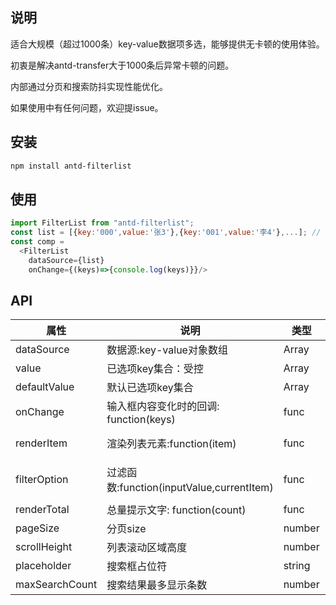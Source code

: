 ## 说明

适合大规模（超过1000条）key-value数据项多选，能够提供无卡顿的使用体验。

初衷是解决antd-transfer大于1000条后异常卡顿的问题。

内部通过分页和搜索防抖实现性能优化。

如果使用中有任何问题，欢迎提issue。

## 安装

```bash
npm install antd-filterlist
```

## 使用

```js
import FilterList from "antd-filterlist";
const list = [{key:'000',value:'张3'},{key:'001',value:'李4'},...]; // 实测10000条以下不卡顿
const comp = 
  <FilterList
    dataSource={list}
    onChange={(keys)=>{console.log(keys)}}/>
```

## API

| 属性         |          说明      |   类型  |  默认值 |
|-------------|------------------|--------|:------:|
| dataSource  |  数据源:key-value对象数组 | Array | []  |
| value       |    已选项key集合：受控    |   Array | [] |
| defaultValue | 默认已选项key集合 | Array | [] |
| onChange | 输入框内容变化时的回调: function(keys) | func | null |
| renderItem | 渲染列表元素:function(item) | func | (item) => `${item.value}（${item.key}） |
| filterOption | 过滤函数:function(inputValue,currentItem) | func | (inputValue, item) => ('' + item.value).indexOf(inputValue) !== -1 |
| renderTotal | 总量提示文字: function(count) | func | (total) => `选择了${total}项` |
| pageSize | 分页size | number | 10 |
| scrollHeight | 列表滚动区域高度 | number | 220 |
| placeholder | 搜索框占位符 | string | '输入关键词以添加/删除项目' |
| maxSearchCount | 搜索结果最多显示条数 | number | 20 |